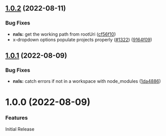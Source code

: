 ## [1.0.2](https://github.com/nrwl/nx-console/compare/nxls-v1.0.1...nxls-v1.0.2) (2022-08-11)


### Bug Fixes

* **nxls:** get the working path from rootUri ([cf56f10](https://github.com/nrwl/nx-console/commit/cf56f10b8df09ecb08dea3fe9ef29b059f74bae2))
* x-dropdown options populate projects properly ([#1322](https://github.com/nrwl/nx-console/issues/1322)) ([9164f09](https://github.com/nrwl/nx-console/commit/9164f09f2d17a51bb6b5c232abd373e3b46becfc))

## [1.0.1](https://github.com/nrwl/nx-console/compare/nxls-v1.0.0...nxls-v1.0.1) (2022-08-09)


### Bug Fixes

* **nxls:** catch errors if not in a workspace with node_modules ([1da4886](https://github.com/nrwl/nx-console/commit/1da4886a1e8e629b44c2d18a0bc1322b0a6d55d8))

# 1.0.0 (2022-08-09)

### Features
Initial Release
